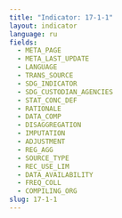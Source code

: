 ```yaml
---
title: "Indicator: 17-1-1"
layout: indicator
language: ru
fields:
  - META_PAGE
  - META_LAST_UPDATE
  - LANGUAGE
  - TRANS_SOURCE
  - SDG_INDICATOR
  - SDG_CUSTODIAN_AGENCIES
  - STAT_CONC_DEF
  - RATIONALE
  - DATA_COMP
  - DISAGGREGATION
  - IMPUTATION
  - ADJUSTMENT
  - REG_AGG
  - SOURCE_TYPE
  - REC_USE_LIM
  - DATA_AVAILABILITY
  - FREQ_COLL
  - COMPILING_ORG
slug: 17-1-1
---
```

